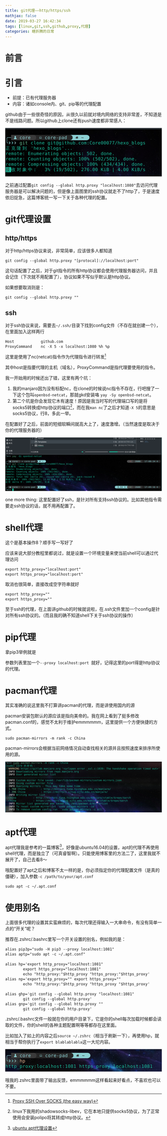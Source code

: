```yaml
---
title: git代理——http/https/ssh
mathjax: false
date: 2019-03-27 16:42:34
tags: [linux,git,ssh,github,proxy,代理]
categories: 瞎折腾的日常
---
```


# 前言

# 引言

- 前提：已有代理服务器
- 内容：诸如console内、git、pip等的代理配置

github由于一些很奇怪的原因，从很久以前就对境内网络的支持非常差，不知道是不是线路问题。所以github上clone还有push速度都非常感人：

![速度感人](各类代理配置/1553676315809.png)

之前通过配置`git config --global http.proxy "localhost:1080"`去访问代理服务器是可以解决问题的，但是像上面图里的ssh协议就走不了http了，于是速度依旧捉急，这篇博客统一写一下关于各种代理的配置。

<!-- more -->

# git代理设置

## http/https

对于http/https协议来说，非常简单，应该很多人都知道

```shell
git config --global http.proxy "[protocal]://localhost:port"
```

这句话配置了之后，对于git指令的所有http协议都会使用代理服务器访问，并且会记住（下次就不用配置了），协议如果不写似乎默认是http协议。

如果想要取消则是：

```shell
git config --global http.proxy ""
```

## ssh

对于ssh协议来说，需要去`~/.ssh/`目录下找到config文件（不存在就创建一个），在里面加入这样两行

```
Host			github.com
ProxyCommand	nc -X 5 -x localhost:1080 %h %p
```

这里是使用了nc(netcat)指令作为代理指令进行转发[^1]

其中host是指要代理的主机（域名），ProxyCommand是指代理要使用的指令。

我一开始用的时候还出了错，这里有两个坑：

1. 我的manjaro因为没有标配nc，在clone的时候说nc指令不存在，行吧搜了一下这个包叫`openbsd-netcat`，那就gkd安装咯 `yay -Sy openbsd-netcat`。
2. 第二个坑是你会发现它木有速度！原因是我当时写的代理端口写的是将socks5转换成http协议的端口[^2]，而在我`man nc`了之后才知道`-X 5`的意思是socks5协议，行8，多此一举。

[^1]:[Proxy SSH Over SOCKS (the easy way)](https://www.mikeheijmans.com/sysadmin/2014/08/12/proxy-ssh-over-socks/)
[^2]: linux下我用的shadowsocks-libev，它在本地只提供socks5协议，为了正常使用会安装polipo将其转成http协议。

在配置好了之后，前面的短细软瞬间就高大上了，速度激增。（当然速度是取决于你的代理服务器的）

![速度惊人](各类代理配置/1553677775618.png)

one more thing: 这里配置好了ssh，是针对所有支持ssh协议的。比如其他指令需要走ssh协议的话，就不用再配置了。

# shell代理

这个是基本操作8？顺手写一写好了

应该来说大部分教程里都说过，就是设置一个环境变量来使当前shell可以通过代理访问

```shell
export http_proxy="localhost:port"
export https_proxy="localhost:port"
```

取消也很简单，直接改成空字符串就好

```shell
export http_proxy=""
export https_proxy=""
```

至于ssh的代理，在上面讲github的时候就说啦，在.ssh文件里加一个config是针对所有ssh协议的。（而且我的确不知道shell下关于ssh协议的操作）

# pip代理

拿pip3举例就是

参数列表里加一个`--proxy localhost:port `就好，记得这里的port得是http协议的代理。

# pacman代理

其实准确的说这里我不打算讲pacman的代理，而是讲使用国内的源

pacman安装包默认的源应该是指向美帝的。我在网上看到了挺多修改pacman.conf的，感觉不太利于维护emmmmmm，这里提供一个方便快捷的方式。

```shell
sudo pacman-mirrors -m rank -c China
```

pacman-mirrors会根据当前网络情况自动查找相关的源并且按照速度来排序所使用的源。

![pacman-mirrors](各类代理配置/1553681266951.png)

# apt代理

apt代理我是参考的一篇博客[^3]，好像是ubuntu16.04的设置，apt的代理不再使用shell代理，而是独立了（可真睿智啊）。只能使用博客里的方法二了，这里我就不展开了，自己去看8～

哦配置好了apt之后和博客不太一样的是，你必须指定你的代理配置文件（是真的僵硬），加入参数`-c /path/to/your/apt.conf`

```shell
sudo apt -c ~/.apt.conf
```



[^3]: [ubuntu apt代理设置](https://blog.csdn.net/u013063153/article/details/64440513)

# 使用别名

上面很多代理的设置其实蛮麻烦的，每次代理还得输入一大串命令，有没有简单一点的“开关”呢？

推荐在.zshrc/.bashrc里写一个开关设置的别名，例如我的是：

```shell
alias pip3p="sudo -H pip3 --proxy localhost:1081"
alias aptp="sudo apt -c ~/.apt.conf"

alias hp='export http_proxy="localhost:1081"
        export https_proxy="localhost:1081"
        echo "http_proxy:"$http_proxy "https_proxy:"$https_proxy'
alias np='export http_proxy="" export https_proxy=""
        echo "http_proxy:"$http_proxy "https_proxy "$https_proxy'

alias ghp='git config --global http.proxy "localhost:1081"
        git config --global http.proxy'
alias gnp='git config --global http.proxy ""
        git config --global http.proxy'
```

.zshrc/.bashrc文件一般就在你的用户目录下，它是你的shell每次加载时候都会读取的文件，你的shell的各种主题配置啊等等都存在这里面。

比如加入了如上的内容之后`source ~/.zshrc`（相当于刷新一下），再使用hp，就相当于帮你执行了`export blablablabla`这一大坨内容。

![示例](各类代理配置/1553681777402.png)

哦我的.zshrc里面带了输出反馈，emmmmmm这样看起来好看点，不喜欢也可以不要。